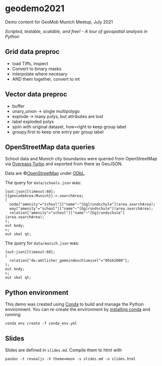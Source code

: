 # geodemo2021
Demo content for GeoMob Munich Meetup, July 2021

_Scripted, testable, scalable, and free! - A tour of geospatial analysis in Python_


## Grid data preproc

* load Tiffs, inspect
* Convert to binary masks  
* interpolate where necesary
* AND them together, convert to int


## Vector data preproc

* buffer
* unary_union -> single multipolygo
* explode -> many polys, but attributes are lost
* label exploded polys
* sjoin with original dataset, how=right to keep group label
* groupy.first to keep one entry per group label


## OpenStreetMap data queries

School data and Munich city boundaries were queried from OpenStreetMap via [Overpass Turbo](http://overpass-turbo.eu)
and exported from there as GeoJSON.

Data are ©[OpenStreetMap](https://www.openstreetmap.org/copyright) under [ODbL](https://opendatacommons.org/licenses/odbl/).

The query for `data/schools.json` was:
```
[out:json][timeout:60];
{{geocodeArea:Munich}}->.searchArea;
(
  node["amenity"="school"]["name"~"[Gg]rundschule"](area.searchArea);
  way["amenity"="school"]["name"~"[Gg]rundschule"](area.searchArea);
  relation["amenity"="school"]["name"~"[Gg]rundschule"](area.searchArea);
);
out body;
>;
out skel qt;
```

The query for `data/munich.json` was:
```
[out:json][timeout:60];
(
  relation["de:amtlicher_gemeindeschluessel"="09162000"];
);
out body;
>;
out skel qt;
```


## Python environment

This demo was created using [Conda](https://conda.io/) to build and manage the Python environment.
You can re-create the environment by [installing conda](https://docs.conda.io/projects/conda/en/latest/user-guide/install/)
and running
```
conda env create -f conda_env.yml
```


## Slides

Slides are defined in `slides.md`. Compile them to html with
```
pandoc -t revealjs -V theme=moon -s slides.md -o slides.html
```

